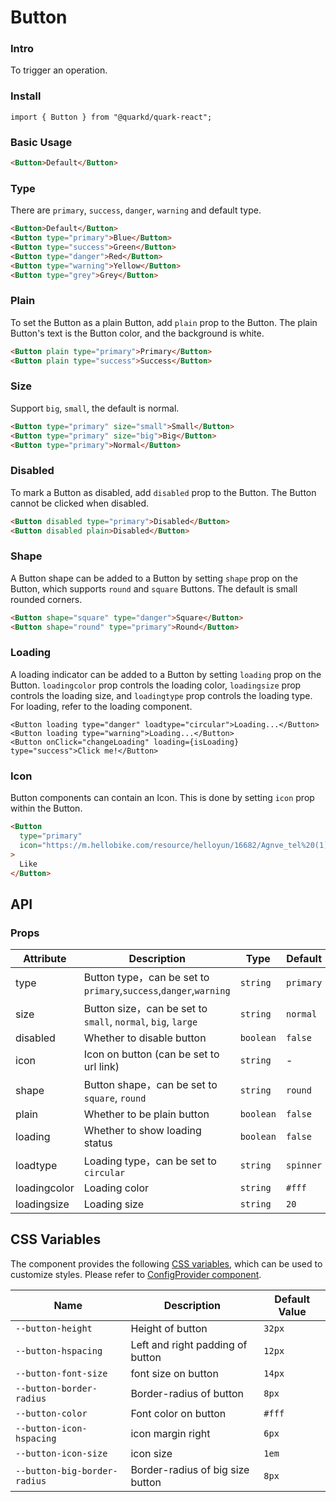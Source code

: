 # Button

### Intro

To trigger an operation.

### Install

```tsx
import { Button } from "@quarkd/quark-react";
```

### Basic Usage

```html
<Button>Default</Button>
```

### Type

There are `primary`, `success`, `danger`, `warning` and default type.

```html
<Button>Default</Button>
<Button type="primary">Blue</Button>
<Button type="success">Green</Button>
<Button type="danger">Red</Button>
<Button type="warning">Yellow</Button>
<Button type="grey">Grey</Button>
```

### Plain

To set the Button as a plain Button, add `plain` prop to the Button. The plain Button's text is the Button color, and the background is white.

```html
<Button plain type="primary">Primary</Button>
<Button plain type="success">Success</Button>
```

### Size

Support `big`, `small`, the default is normal.

```html
<Button type="primary" size="small">Small</Button>
<Button type="primary" size="big">Big</Button>
<Button type="primary">Normal</Button>
```

### Disabled

To mark a Button as disabled, add `disabled` prop to the Button. The Button cannot be clicked when disabled.

```html
<Button disabled type="primary">Disabled</Button>
<Button disabled plain>Disabled</Button>
```

### Shape

A Button shape can be added to a Button by setting `shape` prop on the Button, which supports `round` and `square` Buttons. The default is small rounded corners.

```html
<Button shape="square" type="danger">Square</Button>
<Button shape="round" type="primary">Round</Button>
```

### Loading

A loading indicator can be added to a Button by setting `loading` prop on the Button. `loadingcolor` prop controls the loading color, `loadingsize` prop controls the loading size, and `loadingtype` prop controls the loading type. For loading, refer to the loading component.

```tsx
<Button loading type="danger" loadtype="circular">Loading...</Button>
<Button loading type="warning">Loading...</Button>
<Button onClick="changeLoading" loading={isLoading} type="success">Click me!</Button>
```

### Icon

Button components can contain an Icon. This is done by setting `icon` prop within the Button.

```html
<Button
  type="primary"
  icon="https://m.hellobike.com/resource/helloyun/16682/Agnve_tel%20(1).png"
>
  Like
</Button>
```

## API

### Props

| Attribute    | Description                                                       | Type      | Default   |
| ------------ | ----------------------------------------------------------------- | --------- | --------- |
| type         | Button type，can be set to `primary`,`success`,`danger`,`warning` | `string`  | `primary` |
| size         | Button size，can be set to `small`, `normal`, `big`, `large`      | `string`  | `normal`  |
| disabled     | Whether to disable button                                         | `boolean` | `false`   |
| icon         | Icon on button (can be set to url link)                           | `string`  | -         |
| shape        | Button shape，can be set to `square`, `round`                     | `string`  | `round`   |
| plain        | Whether to be plain button                                        | `boolean` | `false `  |
| loading      | Whether to show loading status                                    | `boolean` | `false`   |
| loadtype     | Loading type，can be set to `circular`                            | `string`  | `spinner` |
| loadingcolor | Loading color                                                     | `string`  | `#fff`    |
| loadingsize  | Loading size                                                      | `string`  | `20`      |

## CSS Variables

The component provides the following [CSS variables](https://developer.mozilla.org/zh-CN/docs/Web/CSS/Using_CSS_custom_properties), which can be used to customize styles. Please refer to [ConfigProvider component](#/zh-CN/guide/theme).

| Name                     | Description                      | Default Value |
| ------------------------ | -------------------------------- | ------------- |
| `--button-height`        | Height of button                 | `32px`        |
| `--button-hspacing`      | Left and right padding of button | `12px`        |
| `--button-font-size`     | font size on button              | `14px`        |
| `--button-border-radius` | Border-radius of button          | `8px`         |
| `--button-color`         | Font color on button             | `#fff`        |
| `--button-icon-hspacing` | icon margin right                | `6px`         |
| `--button-icon-size` | icon size    | `1em`  |
| `--button-big-border-radius` | Border-radius of big size button                | `8px`         |
